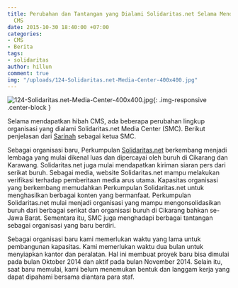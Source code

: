 ```yaml
---
title: Perubahan dan Tantangan yang Dialami Solidaritas.net Selama Mendapat Hibah
  CMS
date: 2015-10-30 18:40:00 +07:00
categories:
- CMS
- Berita
tags:
- solidaritas
author: hillun
comment: true
img: "/uploads/124-Solidaritas.net-Media-Center-400x400.jpg"
---
```


![124-Solidaritas.net-Media-Center-400x400.jpg](/uploads/124-Solidaritas.net-Media-Center-400x400.jpg){: .img-responsive .center-block }

Selama mendapatkan hibah CMS, ada beberapa perubahan lingkup organisasi yang dialami Solidaritas.net Media Center (SMC). Berikut penjelasan dari [Sarinah](http://ciptamedia.org/team/sarinah/) sebagai ketua SMC.

Sebagai organisasi baru, Perkumpulan [Solidaritas.net](http://www.solidaritas.net/) berkembang menjadi lembaga yang mulai dikenal luas dan dipercayai oleh buruh di Cikarang dan Karawang. Solidaritas.net juga mulai mendapatkan kiriman siaran pers dari serikat buruh.
Sebagai media, website Solidaritas.net mampu melakukan verifikasi terhadap pemberitaan media arus utama.
Kapasitas organisasi yang berkembang memudahkan Perkumpulan Solidaritas.net untuk menghasilkan berbagai konten yang bermanfaat.
Perkumpulan Solidaritas.net mulai menjadi organisasi yang mampu mengonsolidasikan buruh dari berbagai serikat dan organisasi buruh di Cikarang bahkan se-Jawa Barat.
Sementara itu, SMC juga menghadapi berbagai tantangan sebagai organisasi yang baru berdiri.

Sebagai organisasi baru kami memerlukan waktu yang lama untuk pembangunan kapasitas. Kami memerlukan waktu dua bulan untuk menyiapkan kantor dan peralatan. Hal ini membuat proyek baru bisa dimulai pada bulan Oktober 2014 dan aktif pada bulan November 2014. Selain itu, saat baru memulai, kami belum menemukan bentuk dan langgam kerja yang dapat dipahami bersama diantara para staf.